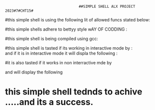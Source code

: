                                       ##SIMPLE SHELL ALX PROJECT 2023#7#CHT15#


#this simple shell is using the following lit of allowed funcs stated below:


#this simple shells adhere to bettyy style wAY OF CODDING :

#this simple shell is being compiled using gcc:

#this simple shell is tasted if its working in interactive mode by :                                                 
and if  it is in interactive mode it will displa the following :

#it is also tasted if it works in non interractive mde by  


and will display the following 



# this simple shell tednds to  achive .....and its a success.
